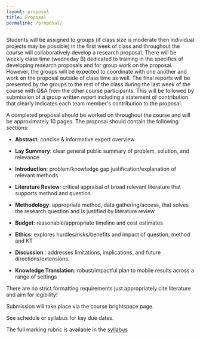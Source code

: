 ```yaml
---
layout: proposal
title: Proposal
permalink: /proposal/
---
```


Students will be assigned to groups (if class size is moderate then individual projects may be possible) in the first week of class and throughout the course will collaboratively develop a research proposal. There will be weekly class time (wedneday B) dedicated to training in the specifics of  developing research proposals and for group work on the proposal. However, the groups will be expected to coordinate with one another and work on the proposal outside of class time as well. The final reports will be presented by the groups to the rest of the class during the last week of the course with Q&A from the other course participants. This will be followed by submission of a group written report including a statement of contribution that clearly indicates each team member's contribution to the proposal.  

A completed proposal should be worked on throughout the course and will be approximately 10 pages.
The proposal should contain the following sections:

* **Abstract**: concise & informative expert overview

* **Lay Summary**: clear general public summary of problem, solution, and relevance

* **Introduction**: problem/knowledge gap justification/explanation of relevant methods

* **Literature Review**: critical appraisal of broad relevant literature that supports
method and question

* **Methodology**: appropriate method, data gathering/access, that solves the research
question and is justified by literature review

* **Budget**: reasonable/appropriate timeline and cost estimates

* **Ethics**: explores hurdles/risks/benefits and impact of question, method and KT

* **Discussion** : addresses limitations, implications, and future directions/extensions.

* **Knowledge Translation**: robust/impactful plan to mobile results across a range of
settings

There are no strict formatting requirements just appropriately cite literature and aim for legibility!

Submission will take place via the course brightspace page.

See schedule or syllabus for key due dates.

The full marking rubric is available in the [syllabus](/static_files/2022_syllabus.pdf)
